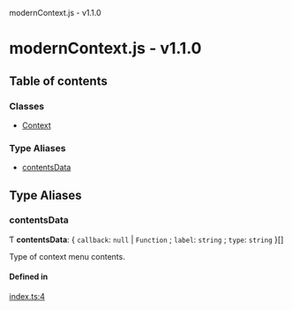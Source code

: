 modernContext.js - v1.1.0

# modernContext.js - v1.1.0

## Table of contents

### Classes

- [Context](classes/Context.md)

### Type Aliases

- [contentsData](README.md#contentsdata)

## Type Aliases

### contentsData

Ƭ **contentsData**: { `callback`: ``null`` \| `Function` ; `label`: `string` ; `type`: `string`  }[]

Type of context menu contents.

#### Defined in

[index.ts:4](https://github.com/Robot-Inventor/modern-context.js/blob/f1432fb/src/index.ts#L4)
